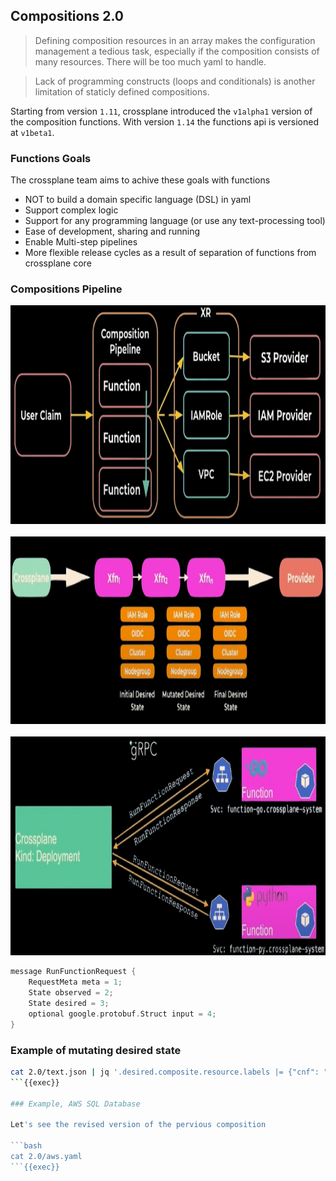 ## Compositions 2.0
>  Defining composition resources in an array makes the configuration management a tedious task, especially if the composition consists of many resources. There will be too much yaml to handle. 

> Lack of programming constructs (loops and conditionals) is another limitation of staticly defined compositions.

Starting from version `1.11`, crossplane introduced the `v1alpha1` version of the composition functions. With version `1.14` the functions api is versioned at `v1beta1`.
### Functions Goals
The crossplane team aims to achive these goals with functions

* NOT to build a domain specific language (DSL) in yaml
* Support complex logic
* Support for any programming language (or use any text-processing tool)
* Ease of development, sharing and running
* Enable Multi-step pipelines
* More flexible release cycles as a result of separation of functions from crossplane core

### Compositions Pipeline
 <img src="../assets/xcompositions2.0.png" alt="Xcompositions2.0" width="1000" height="350">
<br>
<br>
<img src="../assets/xfn-pipeline.png" alt="pipeline" width="1000" height="300">
<br>
<br>
<img src="../assets/xfn-internals.png" alt="pipeline" width="1000" height="350">

```go
message RunFunctionRequest {
    RequestMeta meta = 1;
    State observed = 2;
    State desired = 3;
    optional google.protobuf.Struct input = 4;
}
```

### Example of mutating desired state
```bash
cat 2.0/text.json | jq '.desired.composite.resource.labels |= {"cnf": "rocks"} + .'
```{{exec}}

### Example, AWS SQL Database

Let's see the revised version of the pervious composition

```bash
cat 2.0/aws.yaml
```{{exec}}